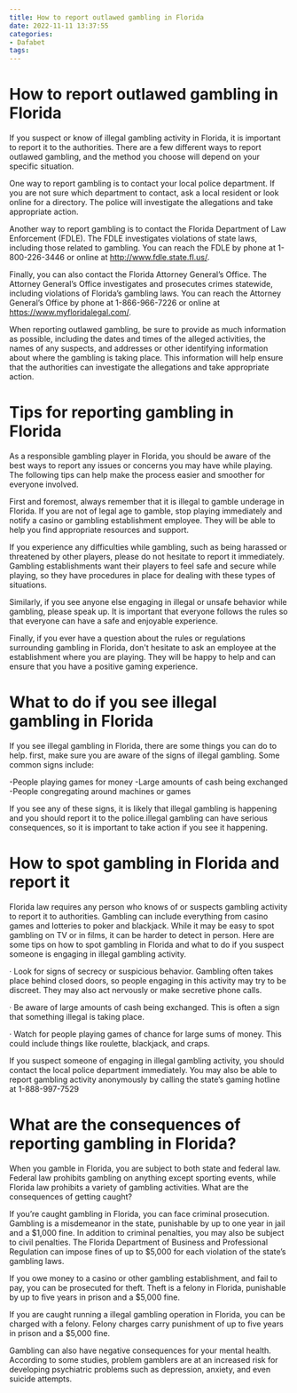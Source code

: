 ```yaml
---
title: How to report outlawed gambling in Florida
date: 2022-11-11 13:37:55
categories:
- Dafabet
tags:
---
```



#  How to report outlawed gambling in Florida

If you suspect or know of illegal gambling activity in Florida, it is important to report it to the authorities. There are a few different ways to report outlawed gambling, and the method you choose will depend on your specific situation.

One way to report gambling is to contact your local police department. If you are not sure which department to contact, ask a local resident or look online for a directory. The police will investigate the allegations and take appropriate action.

Another way to report gambling is to contact the Florida Department of Law Enforcement (FDLE). The FDLE investigates violations of state laws, including those related to gambling. You can reach the FDLE by phone at 1-800-226-3446 or online at http://www.fdle.state.fl.us/.

Finally, you can also contact the Florida Attorney General’s Office. The Attorney General’s Office investigates and prosecutes crimes statewide, including violations of Florida’s gambling laws. You can reach the Attorney General’s Office by phone at 1-866-966-7226 or online at https://www.myfloridalegal.com/.

When reporting outlawed gambling, be sure to provide as much information as possible, including the dates and times of the alleged activities, the names of any suspects, and addresses or other identifying information about where the gambling is taking place. This information will help ensure that the authorities can investigate the allegations and take appropriate action.

#  Tips for reporting gambling in Florida

As a responsible gambling player in Florida, you should be aware of the best ways to report any issues or concerns you may have while playing. The following tips can help make the process easier and smoother for everyone involved.

First and foremost, always remember that it is illegal to gamble underage in Florida. If you are not of legal age to gamble, stop playing immediately and notify a casino or gambling establishment employee. They will be able to help you find appropriate resources and support.

If you experience any difficulties while gambling, such as being harassed or threatened by other players, please do not hesitate to report it immediately. Gambling establishments want their players to feel safe and secure while playing, so they have procedures in place for dealing with these types of situations.

Similarly, if you see anyone else engaging in illegal or unsafe behavior while gambling, please speak up. It is important that everyone follows the rules so that everyone can have a safe and enjoyable experience.

Finally, if you ever have a question about the rules or regulations surrounding gambling in Florida, don't hesitate to ask an employee at the establishment where you are playing. They will be happy to help and can ensure that you have a positive gaming experience.

#  What to do if you see illegal gambling in Florida

If you see illegal gambling in Florida, there are some things you can do to help. first, make sure you are aware of the signs of illegal gambling. Some common signs include:

-People playing games for money
-Large amounts of cash being exchanged
-People congregating around machines or games

If you see any of these signs, it is likely that illegal gambling is happening and you should report it to the police.illegal gambling can have serious consequences, so it is important to take action if you see it happening.

#  How to spot gambling in Florida and report it

Florida law requires any person who knows of or suspects gambling activity to report it to authorities. Gambling can include everything from casino games and lotteries to poker and blackjack. While it may be easy to spot gambling on TV or in films, it can be harder to detect in person. Here are some tips on how to spot gambling in Florida and what to do if you suspect someone is engaging in illegal gambling activity.

· Look for signs of secrecy or suspicious behavior. Gambling often takes place behind closed doors, so people engaging in this activity may try to be discreet. They may also act nervously or make secretive phone calls.

· Be aware of large amounts of cash being exchanged. This is often a sign that something illegal is taking place.

· Watch for people playing games of chance for large sums of money. This could include things like roulette, blackjack, and craps.

If you suspect someone of engaging in illegal gambling activity, you should contact the local police department immediately. You may also be able to report gambling activity anonymously by calling the state’s gaming hotline at 1-888-997-7529

#  What are the consequences of reporting gambling in Florida?

When you gamble in Florida, you are subject to both state and federal law. Federal law prohibits gambling on anything except sporting events, while Florida law prohibits a variety of gambling activities. What are the consequences of getting caught?

If you’re caught gambling in Florida, you can face criminal prosecution. Gambling is a misdemeanor in the state, punishable by up to one year in jail and a $1,000 fine. In addition to criminal penalties, you may also be subject to civil penalties. The Florida Department of Business and Professional Regulation can impose fines of up to $5,000 for each violation of the state’s gambling laws.

If you owe money to a casino or other gambling establishment, and fail to pay, you can be prosecuted for theft. Theft is a felony in Florida, punishable by up to five years in prison and a $5,000 fine.

If you are caught running a illegal gambling operation in Florida, you can be charged with a felony. Felony charges carry punishment of up to five years in prison and a $5,000 fine.

Gambling can also have negative consequences for your mental health. According to some studies, problem gamblers are at an increased risk for developing psychiatric problems such as depression, anxiety, and even suicide attempts.